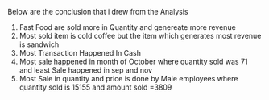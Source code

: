 Below are the conclusion that i drew from the Analysis
1. Fast Food are sold more in Quantity and genereate more revenue
2. Most sold item is cold coffee but the item which generates most revenue is sandwich
3. Most Transaction Happened In Cash
4. Most sale happened in month of October where quantity sold was 71 and least Sale happened in sep and nov
5. Most Sale in quantity and price  is done by Male employees where quantity sold is 15155 and amount sold =3809
